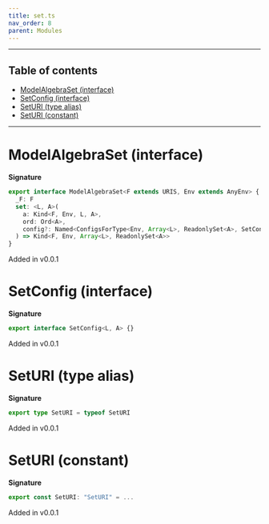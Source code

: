 ```yaml
---
title: set.ts
nav_order: 8
parent: Modules
---
```


---

<h2 class="text-delta">Table of contents</h2>

- [ModelAlgebraSet (interface)](#modelalgebraset-interface)
- [SetConfig (interface)](#setconfig-interface)
- [SetURI (type alias)](#seturi-type-alias)
- [SetURI (constant)](#seturi-constant)

---

# ModelAlgebraSet (interface)

**Signature**

```ts
export interface ModelAlgebraSet<F extends URIS, Env extends AnyEnv> {
  _F: F
  set: <L, A>(
    a: Kind<F, Env, L, A>,
    ord: Ord<A>,
    config?: Named<ConfigsForType<Env, Array<L>, ReadonlySet<A>, SetConfig<L, A>>>
  ) => Kind<F, Env, Array<L>, ReadonlySet<A>>
}
```

Added in v0.0.1

# SetConfig (interface)

**Signature**

```ts
export interface SetConfig<L, A> {}
```

Added in v0.0.1

# SetURI (type alias)

**Signature**

```ts
export type SetURI = typeof SetURI
```

Added in v0.0.1

# SetURI (constant)

**Signature**

```ts
export const SetURI: "SetURI" = ...
```

Added in v0.0.1
